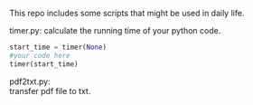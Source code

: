 This repo includes some scripts that might be used in daily life.


timer.py:
calculate the running time of your python code.  

```python
start_time = timer(None)
#your code here
timer(start_time)
```





pdf2txt.py:  
transfer pdf file to txt.
